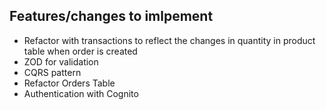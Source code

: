 ## Features/changes to imlpement

- Refactor with transactions to reflect the changes in quantity in product table when order is created
- ZOD for validation
- CQRS pattern
- Refactor Orders Table
- Authentication with Cognito
